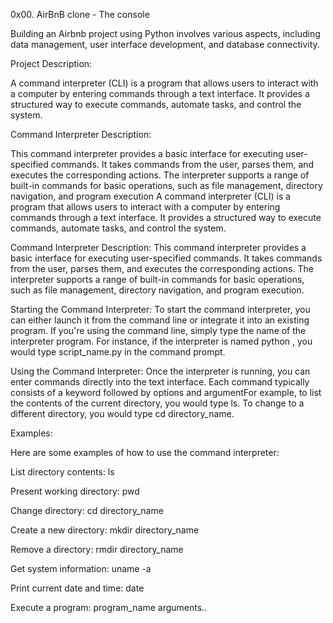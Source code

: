 0x00. AirBnB clone - The console

Building an Airbnb project using Python involves various aspects, including data management, user interface development, and database connectivity.

Project Description:

A command interpreter (CLI) is a program that allows users to interact with a computer by entering commands through a text interface. It provides a structured way to execute commands, automate tasks, and control the system.

Command Interpreter Description:

This command interpreter provides a basic interface for executing user-specified commands. It takes commands from the user, parses them, and executes the corresponding actions. The interpreter supports a range of built-in commands for basic operations, such as file management, directory navigation, and program execution
A command interpreter (CLI) is a program that allows users to interact with a computer by entering commands through a text interface. It provides a structured way to execute commands, automate tasks, and control the system.

Command Interpreter Description:
This command interpreter provides a basic interface for executing user-specified commands. It takes commands from the user, parses them, and executes the corresponding actions. The interpreter supports a range of built-in commands for basic operations, such as file management, directory navigation, and program execution.

Starting the Command Interpreter:
To start the command interpreter, you can either launch it from the command line or integrate it into an existing program. If you're using the command line, simply type the name of the interpreter program. For instance, if the interpreter is named python , you would type script_name.py in the command prompt.

Using the Command Interpreter:
Once the interpreter is running, you can enter commands directly into the text interface. Each command typically consists of a keyword followed by options and argumentFor example, to list the contents of the current directory, you would type ls. To change to a different directory, you would type cd directory_name.

Examples:

Here are some examples of how to use the command interpreter:

List directory contents: ls

Present working directory: pwd

Change directory: cd directory_name

Create a new directory: mkdir directory_name

Remove a directory: rmdir directory_name

Get system information: uname -a

Print current date and time: date

Execute a program: program_name arguments..


